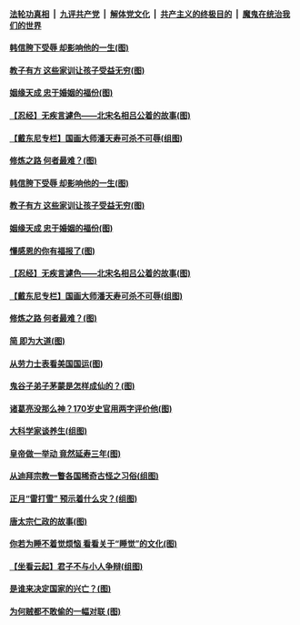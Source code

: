 

####  [法轮功真相](../../../../basic/blob/master/README.md?t=03080701) &nbsp;|&nbsp; [九评共产党](../../../../9ping.md/blob/master/README.md?t=03080701) &nbsp;|&nbsp; [解体党文化](../../../../jtdwh.md/blob/master/README.md?t=03080701)  &nbsp;|&nbsp; [共产主义的终极目的](../../../../gczydzjmd.md/blob/master/README.md?t=03080701) &nbsp;|&nbsp; [魔鬼在统治我们的世界](../../../../mgztzwmdsj.md/blob/master/README.md?t=03080701) 

#### [韩信胯下受辱 却影响他的一生(图)](../pages/p7/963605.md?t=03080701) 

#### [教子有方 这些家训让孩子受益无穷(图)](../pages/p7/964574.md?t=03080701) 

#### [姻缘天成 忠于婚姻的福份(图)](../pages/p7/964671.md?t=03080701) 

#### [【忍经】无疾言遽色——北宋名相吕公着的故事(图)](../pages/p7/964355.md?t=03080701) 

#### [【戴东尼专栏】国画大师潘天寿可杀不可辱(组图)](../pages/p7/956520.md?t=03080701) 

#### [修炼之路 何者最难？(图)](../pages/p7/964443.md?t=03080701) 

#### [韩信胯下受辱 却影响他的一生(图)](../pages/p7/963605.md?t=03080701) 

#### [教子有方 这些家训让孩子受益无穷(图)](../pages/p7/964574.md?t=03080701) 

#### [姻缘天成 忠于婚姻的福份(图)](../pages/p7/964671.md?t=03080701) 

#### [懂感恩的你有福报了(图)](../pages/p7/964406.md?t=03080701) 

#### [【忍经】无疾言遽色——北宋名相吕公着的故事(图)](../pages/p7/964355.md?t=03080701) 

#### [【戴东尼专栏】国画大师潘天寿可杀不可辱(组图)](../pages/p7/956520.md?t=03080701) 

#### [修炼之路 何者最难？(图)](../pages/p7/964443.md?t=03080701) 

#### [简 即为大道(图)](../pages/p7/964063.md?t=03080701) 

#### [从劳力士表看美国国运(图)](../pages/p7/963980.md?t=03080701) 

#### [鬼谷子弟子茅蒙是怎样成仙的？(图)](../pages/p7/964144.md?t=03080701) 

#### [诸葛亮没那么神？170岁史官用两字评价他(图)](../pages/p7/885484.md?t=03080701) 

#### [大科学家谈养生(组图)](../pages/p7/963968.md?t=03080701) 

#### [皇帝做一举动 竟然延寿三年(图)](../pages/p7/964154.md?t=03080701) 

#### [从迪拜宗教一瞥各国稀奇古怪之习俗(组图)](../pages/p7/963940.md?t=03080701) 

#### [正月“雷打雪” 预示着什么灾？(组图)](../pages/p7/964109.md?t=03080701) 

#### [唐太宗仁政的故事(图)](../pages/p7/964089.md?t=03080701) 

#### [你若为睡不着觉烦恼 看看关于“睡觉”的文化(图)](../pages/p7/963927.md?t=03080701) 

#### [【坐看云起】君子不与小人争辩(组图)](../pages/p7/619553.md?t=03080701) 

#### [是谁来决定国家的兴亡？(图)](../pages/p7/964102.md?t=03080701) 

#### [为何贼都不敢偷的一幅对联 (图)](../pages/p7/963963.md?t=03080701) 

